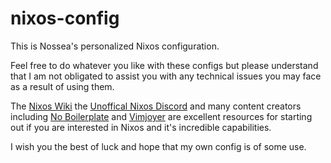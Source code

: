 # nixos-config
This is Nossea's personalized Nixos configuration.

Feel free to do whatever you like with these configs but please understand that I am not obligated to assist you with any technical issues you may face as a result of using them.

The [Nixos Wiki](https://nixos.wiki/wiki/Main_Page) the [Unoffical Nixos Discord](https://discord.gg/ub4bFnKhYY) and many content creators including [No Boilerplate](https://www.youtube.com/channel/UCUMwY9iS8oMyWDYIe6_RmoA) and [Vimjoyer](https://www.youtube.com/channel/UC_zBdZ0_H_jn41FDRG7q4Tw) are excellent resources for starting out if you are interested in Nixos and it's incredible capabilities.

I wish you the best of luck and hope that my own config is of some use.
